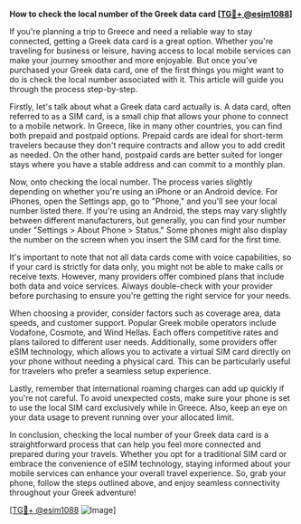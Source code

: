 **How to check the local number of the Greek data card [[TG💪+ @esim1088](https://t.me/s/esim1088)]**

If you're planning a trip to Greece and need a reliable way to stay connected, getting a Greek data card is a great option. Whether you're traveling for business or leisure, having access to local mobile services can make your journey smoother and more enjoyable. But once you've purchased your Greek data card, one of the first things you might want to do is check the local number associated with it. This article will guide you through the process step-by-step.

Firstly, let's talk about what a Greek data card actually is. A data card, often referred to as a SIM card, is a small chip that allows your phone to connect to a mobile network. In Greece, like in many other countries, you can find both prepaid and postpaid options. Prepaid cards are ideal for short-term travelers because they don't require contracts and allow you to add credit as needed. On the other hand, postpaid cards are better suited for longer stays where you have a stable address and can commit to a monthly plan.

Now, onto checking the local number. The process varies slightly depending on whether you're using an iPhone or an Android device. For iPhones, open the Settings app, go to "Phone," and you'll see your local number listed there. If you're using an Android, the steps may vary slightly between different manufacturers, but generally, you can find your number under "Settings > About Phone > Status." Some phones might also display the number on the screen when you insert the SIM card for the first time.

It's important to note that not all data cards come with voice capabilities, so if your card is strictly for data only, you might not be able to make calls or receive texts. However, many providers offer combined plans that include both data and voice services. Always double-check with your provider before purchasing to ensure you're getting the right service for your needs.

When choosing a provider, consider factors such as coverage area, data speeds, and customer support. Popular Greek mobile operators include Vodafone, Cosmote, and Wind Hellas. Each offers competitive rates and plans tailored to different user needs. Additionally, some providers offer eSIM technology, which allows you to activate a virtual SIM card directly on your phone without needing a physical card. This can be particularly useful for travelers who prefer a seamless setup experience.

Lastly, remember that international roaming charges can add up quickly if you're not careful. To avoid unexpected costs, make sure your phone is set to use the local SIM card exclusively while in Greece. Also, keep an eye on your data usage to prevent running over your allocated limit.

In conclusion, checking the local number of your Greek data card is a straightforward process that can help you feel more connected and prepared during your travels. Whether you opt for a traditional SIM card or embrace the convenience of eSIM technology, staying informed about your mobile services can enhance your overall travel experience. So, grab your phone, follow the steps outlined above, and enjoy seamless connectivity throughout your Greek adventure! 

[[TG💪+ @esim1088](https://t.me/s/esim1088) ![Image](https://i.postimg.cc/Y0z9fWf4/image.png)]